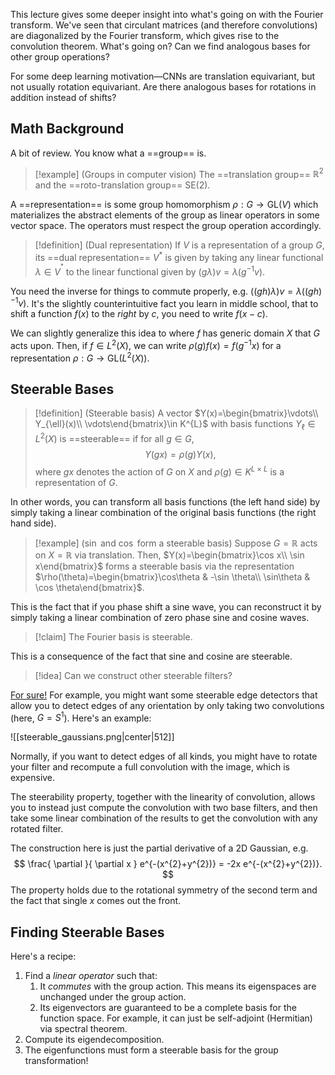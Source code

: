 This lecture gives some deeper insight into what's going on with the Fourier transform. We've seen that circulant matrices (and therefore convolutions) are diagonalized by the Fourier transform, which gives rise to the convolution theorem. What's going on? Can we find analogous bases for other group operations?

For some deep learning motivation—CNNs are translation equivariant, but not usually rotation equivariant. Are there analogous bases for rotations in addition instead of shifts?

## Math Background

A bit of review. You know what a ==group== is.

> [!example] (Groups in computer vision)
> The ==translation group== $\mathbb{R}^{2}$ and the ==roto-translation group== $\text{SE}(2)$.

A ==representation== is some group homomorphism $\rho:G \to \text{GL}(V)$ which materializes the abstract elements of the group as linear operators in some vector space. The operators must respect the group operation accordingly.

> [!definition] (Dual representation)
> If $V$ is a representation of a group $G$, its ==dual representation== $V^{*}$ is given by taking any linear functional $\lambda \in V^{^{*}}$ to the linear functional given by $(g\lambda)v=\lambda(g^{-1}v)$.

You need the inverse for things to commute properly, e.g. $((gh)\lambda)v=\lambda((gh)^{-1}v)$. It's the slightly counterintuitive fact you learn in middle school, that to shift a function $f(x)$ to the *right* by $c$, you need to write $f(x-c)$.

We can slightly generalize this idea to where $f$ has generic domain $X$ that $G$ acts upon. Then, if $f\in L^{2}(X)$, we can write $\rho(g)f(x)=f(g^{-1}x)$ for a representation $\rho:G\to \text{GL}(L^{2}(X))$.

## Steerable Bases

> [!definition] (Steerable basis)
> A vector $Y(x)=\begin{bmatrix}\vdots\\ Y_{\ell}(x)\\ \vdots\end{bmatrix}\in K^{L}$ with basis functions $Y_{\ell}\in L^{2}(X)$ is ==steerable== if for all $g\in G$,
> $$
> Y(gx)=\rho(g)Y(x),
> $$
> where $gx$ denotes the action of $G$ on $X$ and $\rho(g)\in K^{L\times L}$ is a representation of $G$.

In other words, you can transform all basis functions (the left hand side) by simply taking a linear combination of the original basis functions (the right hand side).

> [!example] ($\sin$ and $\cos$ form a steerable basis)
> Suppose $G=\mathbb{R}$ acts on $X=\mathbb{R}$ via translation. Then, $Y(x)=\begin{bmatrix}\cos x\\ \sin x\end{bmatrix}$ forms a steerable basis via the representation $\rho(\theta)=\begin{bmatrix}\cos\theta & -\sin \theta\\ \sin\theta & \cos \theta\end{bmatrix}$.

This is the fact that if you phase shift a sine wave, you can reconstruct it by simply taking a linear combination of zero phase sine and cosine waves.

> [!claim] 
> The Fourier basis is steerable.

This is a consequence of the fact that sine and cosine are steerable.

> [!idea]
> Can we construct other steerable filters?

[For sure!](https://people.csail.mit.edu/billf/publications/Design_and_Use_of_Steerable_Filters.pdf) For example, you might want some steerable edge detectors that allow you to detect edges of any orientation by only taking two convolutions (here, $G=S^{1}$). Here's an example:

![[steerable_gaussians.png|center|512]]

Normally, if you want to detect edges of all kinds, you might have to rotate your filter and recompute a full convolution with the image, which is expensive.

The steerability property, together with the linearity of convolution, allows you to instead just compute the convolution with two base filters, and then take some linear combination of the results to get the convolution with any rotated filter.

The construction here is just the partial derivative of a 2D Gaussian, e.g.
$$
\frac{ \partial }{ \partial x } e^{-(x^{2}+y^{2})} = -2x e^{-(x^{2}+y^{2})}.
$$
The property holds due to the rotational symmetry of the second term and the fact that single $x$ comes out the front.

## Finding Steerable Bases

Here's a recipe:

1. Find a *linear operator* such that:
	1. It *commutes* with the group action. This means its eigenspaces are unchanged under the group action.
	2. Its eigenvectors are guaranteed to be a complete basis for the function space. For example, it can just be self-adjoint (Hermitian) via spectral theorem.
2. Compute its eigendecomposition.
3. The eigenfunctions must form a steerable basis for the group transformation!

